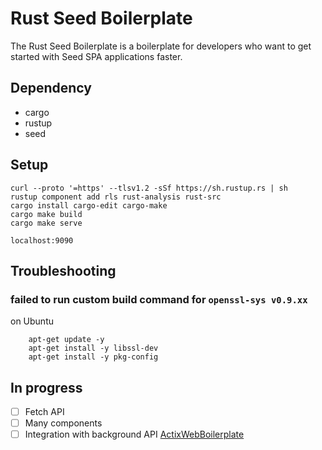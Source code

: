 # Rust Seed Boilerplate

The Rust Seed Boilerplate is a boilerplate for developers who want to get started with Seed SPA applications faster.

## Dependency

* cargo
* rustup
* seed

## Setup

```
curl --proto '=https' --tlsv1.2 -sSf https://sh.rustup.rs | sh
rustup component add rls rust-analysis rust-src
cargo install cargo-edit cargo-make
cargo make build
cargo make serve

localhost:9090
```

## Troubleshooting

###  failed to run custom build command for `openssl-sys v0.9.xx`

on Ubuntu

```
    apt-get update -y
    apt-get install -y libssl-dev
    apt-get install -y pkg-config
```


## In progress

- [ ] Fetch API
- [ ] Many components
- [ ] Integration with background API [ActixWebBoilerplate](https://github.com/Norio4/rust_actixweb_boilerplate)
